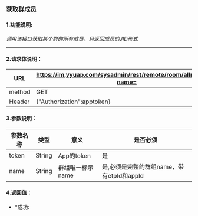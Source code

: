 ### 获取群成员

#### 1.功能说明:
*调用该接口获取某个群的所有成员。只返回成员的JID形式*
***

#### 2.请求体说明：


|URL|https://im.yyuap.com/sysadmin/rest/remote/room/allmember?name=|
|----|----|
|method|GET|
|Header|{"Authorization":apptoken}|

#### 3.参数说明：

|参数名称|类型|意义|是否必须|
|----|----|----|----|
|token|String|App的token|是|
|name|String|群组唯一标示name|是,必须是完整的群组name，带有etpId和appId|

#### 4.返回值：

- *成功: